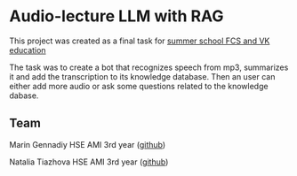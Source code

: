 # Audio-lecture LLM with RAG

This project was created as a final task for [summer school FCS and VK education ](https://cs.hse.ru/summerschool-vk/)

The task was to create a bot that recognizes speech from mp3, summarizes it and add the transcription to its knowledge database. Then an user can either add more audio or ask some questions related to the knowledge dabase. 

## Team

Marin Gennadiy HSE AMI 3rd year ([github](https://github.com/gennadiymarin))

Natalia Tiazhova  HSE AMI 3rd year ([github](https://github.com/ntyazh))
